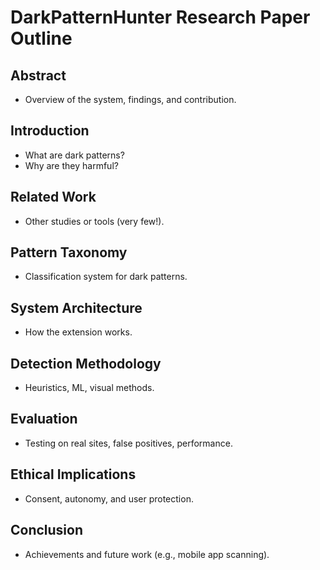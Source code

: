 # DarkPatternHunter Research Paper Outline

## Abstract
- Overview of the system, findings, and contribution.

## Introduction
- What are dark patterns?
- Why are they harmful?

## Related Work
- Other studies or tools (very few!).

## Pattern Taxonomy
- Classification system for dark patterns.

## System Architecture
- How the extension works.

## Detection Methodology
- Heuristics, ML, visual methods.

## Evaluation
- Testing on real sites, false positives, performance.

## Ethical Implications
- Consent, autonomy, and user protection.

## Conclusion
- Achievements and future work (e.g., mobile app scanning). 